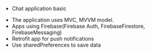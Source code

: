 * Chat application basic 
- The application uses MVC, MVVM model. 
- Apps using Firebase(Firebase Auth, FirebaseFirestore, FirebaseMessaging) 
- Retrofit app for push notifications 
- Use sharedPreferences to save data
